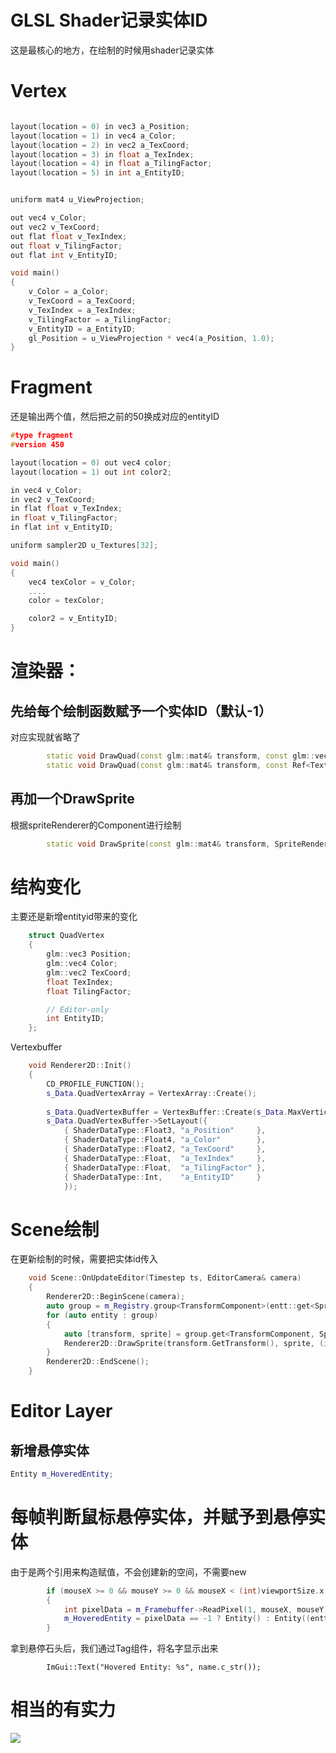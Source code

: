 
# GLSL Shader记录实体ID
这是最核心的地方，在绘制的时候用shader记录实体
# Vertex
```c++

layout(location = 0) in vec3 a_Position;
layout(location = 1) in vec4 a_Color;
layout(location = 2) in vec2 a_TexCoord;
layout(location = 3) in float a_TexIndex;
layout(location = 4) in float a_TilingFactor;
layout(location = 5) in int a_EntityID;


uniform mat4 u_ViewProjection;

out vec4 v_Color;
out vec2 v_TexCoord;
out flat float v_TexIndex;
out float v_TilingFactor;
out flat int v_EntityID;

void main()
{
	v_Color = a_Color;
	v_TexCoord = a_TexCoord;
	v_TexIndex = a_TexIndex;
	v_TilingFactor = a_TilingFactor;
	v_EntityID = a_EntityID;
	gl_Position = u_ViewProjection * vec4(a_Position, 1.0);
}

```

# Fragment
还是输出两个值，然后把之前的50换成对应的entityID
```c++
#type fragment
#version 450

layout(location = 0) out vec4 color;
layout(location = 1) out int color2;

in vec4 v_Color;
in vec2 v_TexCoord;
in flat float v_TexIndex;
in float v_TilingFactor;
in flat int v_EntityID;

uniform sampler2D u_Textures[32];

void main()
{
	vec4 texColor = v_Color;
	....
	color = texColor;

	color2 = v_EntityID;
}

```
# 渲染器：

## 先给每个绘制函数赋予一个实体ID（默认-1）
对应实现就省略了
```c++
		static void DrawQuad(const glm::mat4& transform, const glm::vec4& color, int entityID = -1);
		static void DrawQuad(const glm::mat4& transform, const Ref<Texture2D>& texture, float tilingFactor = 1.0f, const glm::vec4& tintColor = glm::vec4(1.0f), int entityID = -1);
```
## 再加一个DrawSprite
根据spriteRenderer的Component进行绘制
```c++
		static void DrawSprite(const glm::mat4& transform, SpriteRendererComponent& src, int entityID);
```
# 结构变化
主要还是新增entityid带来的变化
```c++
	struct QuadVertex
	{
		glm::vec3 Position;
		glm::vec4 Color;
		glm::vec2 TexCoord;
		float TexIndex;
		float TilingFactor;

		// Editor-only
		int EntityID;
	};

```

Vertexbuffer
```c++
	void Renderer2D::Init()
	{
		CD_PROFILE_FUNCTION();
		s_Data.QuadVertexArray = VertexArray::Create();
	
		s_Data.QuadVertexBuffer = VertexBuffer::Create(s_Data.MaxVertices * sizeof(QuadVertex));
		s_Data.QuadVertexBuffer->SetLayout({
			{ ShaderDataType::Float3, "a_Position"     },
			{ ShaderDataType::Float4, "a_Color"        },
			{ ShaderDataType::Float2, "a_TexCoord"     },
			{ ShaderDataType::Float,  "a_TexIndex"     },
			{ ShaderDataType::Float,  "a_TilingFactor" },
			{ ShaderDataType::Int,    "a_EntityID"     }
			});

```

# Scene绘制
在更新绘制的时候，需要把实体id传入
```c++
	void Scene::OnUpdateEditor(Timestep ts, EditorCamera& camera)
	{
		Renderer2D::BeginScene(camera);
		auto group = m_Registry.group<TransformComponent>(entt::get<SpriteRendererComponent>);
		for (auto entity : group)
		{
			auto [transform, sprite] = group.get<TransformComponent, SpriteRendererComponent>(entity);
			Renderer2D::DrawSprite(transform.GetTransform(), sprite, (int)entity);
		}
		Renderer2D::EndScene();
	}
```

# Editor Layer
## 新增悬停实体
```c++
Entity m_HoveredEntity;
```

# 每帧判断鼠标悬停实体，并赋予到悬停实体
由于是两个引用来构造赋值，不会创建新的空间，不需要new
```c++
		if (mouseX >= 0 && mouseY >= 0 && mouseX < (int)viewportSize.x && mouseY < (int)viewportSize.y)
		{
			int pixelData = m_Framebuffer->ReadPixel(1, mouseX, mouseY);
			m_HoveredEntity = pixelData == -1 ? Entity() : Entity((entt::entity)pixelData, m_ActiveScene.get());
		}
```

拿到悬停石头后，我们通过Tag组件，将名字显示出来
```
		ImGui::Text("Hovered Entity: %s", name.c_str());
```

# 相当的有实力

![](Pasted%20image%2020241223224708.png)